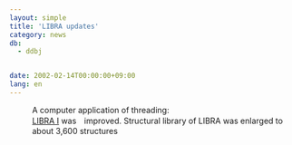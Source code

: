 ```yaml
---
layout: simple
title: 'LIBRA updates'
category: news
db:
  - ddbj


date: 2002-02-14T00:00:00+09:00
lang: en
---
```


<dd>A computer application of threading:<br><a href="http://libra.ddbj.nig.ac.jp/top-e.html" target="_blank">LIBRA I</a> was　improved. Structural library of LIBRA was enlarged to about 3,600 structures</dd>
